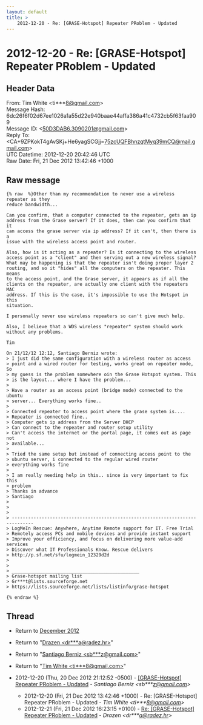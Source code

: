 ```yaml
---
layout: default
title: >
    2012-12-20 - Re: [GRASE-Hotspot] Repeater PRoblem - Updated
---
```


# 2012-12-20 - Re: [GRASE-Hotspot] Repeater PRoblem - Updated

## Header Data

From: Tim White \<ti***8@gmail.com\><br>
Message Hash: 6dc26f6f02d67ee1026a1a55d22e940baae44affa386a41c4732cb5f63faa909<br>
Message ID: \<50D3DAB6.3090201@gmail.com\><br>
Reply To: \<CA+9ZPKokT4gAvSKj+He6yagSCGjj=75zcUQFBhnzqtMyq39mCQ@mail.gmail.com\><br>
UTC Datetime: 2012-12-20 20:42:46 UTC<br>
Raw Date: Fri, 21 Dec 2012 13:42:46 +1000<br>

## Raw message

```
{% raw  %}Other than my recommendation to never use a wireless repeater as they 
reduce bandwidth...

Can you confirm, that a computer connected to the repeater, gets an ip 
address from the Grase server? If it does, then can you confirm that it 
can access the grase server via ip address? If it can't, then there is a 
issue with the wireless access point and router.

Also, how is it acting as a repeater? Is it connecting to the wireless 
access point as a "client" and then serving out a new wireless signal? 
What may be happening is that the repeater isn't doing proper layer 2 
routing, and so it "hides" all the computers on the repeater. This means 
to the access point, and the Grase server, it appears as if all the 
clients on the repeater, are actually one client with the repeaters MAC 
address. If this is the case, it's impossible to use the Hotspot in this 
situation.

I personally never use wireless repeaters so can't give much help.

Also, I believe that a WDS wireless "repeater" system should work 
without any problems.

Tim

On 21/12/12 12:12, Santiago Berniz wrote:
> I just did the same configuration with a wireless router as access 
> point and a wired router for testing, works great on repeater mode, So 
> my guess is the problem somewhere oin the Grase Hotspot system. This 
> is the layout... where I have the problem...
>
> Have a router as an access point (bridge mode) connected to the ubuntu 
> server... Everything works fine..
>
> Connected repeater to access point where the grase system is.... 
> Repeater is connected fine..
> Computer gets ip address from the Server DHCP
> Can connect to the repeater and router setup utility
> Can't access the internet or the portal page, it comes out as page not 
> available...
>
> Tried the same setup but instead of connecting access point to the 
> ubuntu server, i connected to the regular wired router
> everything works fine
>
> I am really needing help in this.. since is very important to fix this 
> problem
> Thanks in advance
> Santiago
>
>
>
> ------------------------------------------------------------------------------
> LogMeIn Rescue: Anywhere, Anytime Remote support for IT. Free Trial
> Remotely access PCs and mobile devices and provide instant support
> Improve your efficiency, and focus on delivering more value-add services
> Discover what IT Professionals Know. Rescue delivers
> http://p.sf.net/sfu/logmein_12329d2d
>
>
> _______________________________________________
> Grase-hotspot mailing list
> Gr***t@lists.sourceforge.net
> https://lists.sourceforge.net/lists/listinfo/grase-hotspot

{% endraw %}
```

## Thread

+ Return to [December 2012](/archive/2012/12)

+ Return to "[Drazen <dr***a<span>@</span>radez.hr>](/authors/dr___a_at_radez_hr)"
+ Return to "[Santiago Berniz <sb***z<span>@</span>gmail.com>](/authors/sb___z_at_gmail_com)"
+ Return to "[Tim White <ti***8<span>@</span>gmail.com>](/authors/ti___8_at_gmail_com)"

+ 2012-12-20 (Thu, 20 Dec 2012 21:12:52 -0500) - [[GRASE-Hotspot] Repeater PRoblem - Updated](/archive/2012/12/5e7ecc30c08ec09dbb00ccd6813c72870dcff97e9a193de49db772e5dd58347b) - _Santiago Berniz \<sb***z@gmail.com\>_
  + 2012-12-20 (Fri, 21 Dec 2012 13:42:46 +1000) - Re: [GRASE-Hotspot] Repeater PRoblem - Updated - _Tim White \<ti***8@gmail.com\>_
  + 2012-12-21 (Fri, 21 Dec 2012 16:23:15 +0100) - [Re: [GRASE-Hotspot] Repeater PRoblem - Updated](/archive/2012/12/05731a101f3279b922bf80e2e69573136a493ccad81ffd789a145f442cbd836c) - _Drazen \<dr***a@radez.hr\>_

